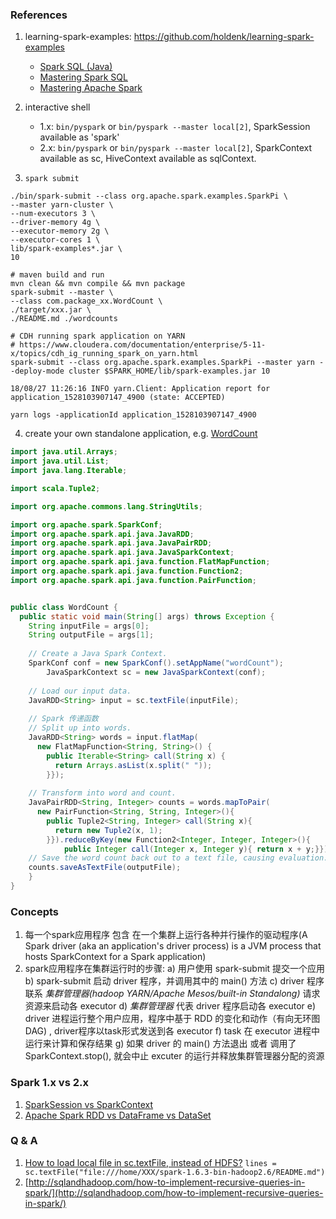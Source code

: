 ### References

1. learning-spark-examples: https://github.com/holdenk/learning-spark-examples

    - [Spark SQL (Java)](https://github.com/holdenk/learning-spark-examples/tree/master/src/main/java/com/oreilly/learningsparkexamples/java)
    - [Mastering Spark SQL](https://jaceklaskowski.gitbooks.io/mastering-spark-sql/content/)
    - [Mastering Apache Spark](https://jaceklaskowski.gitbooks.io/mastering-apache-spark/content/)

2. interactive shell

    - 1.x: `bin/pyspark` or `bin/pyspark --master local[2]`, SparkSession available as 'spark'
    - 2.x: `bin/pyspark` or `bin/pyspark --master local[2]`, SparkContext available as sc, HiveContext available as sqlContext.
    
3. `spark submit`

```
./bin/spark-submit --class org.apache.spark.examples.SparkPi \
--master yarn-cluster \
--num-executors 3 \
--driver-memory 4g \
--executor-memory 2g \
--executor-cores 1 \
lib/spark-examples*.jar \
10

# maven build and run
mvn clean && mvn compile && mvn package
spark-submit --master \
--class com.package_xx.WordCount \
./target/xxx.jar \
./README.md ./wordcounts

# CDH running spark application on YARN
# https://www.cloudera.com/documentation/enterprise/5-11-x/topics/cdh_ig_running_spark_on_yarn.html
spark-submit --class org.apache.spark.examples.SparkPi --master yarn --deploy-mode cluster $SPARK_HOME/lib/spark-examples.jar 10

18/08/27 11:26:16 INFO yarn.Client: Application report for application_1528103907147_4900 (state: ACCEPTED)

yarn logs -applicationId application_1528103907147_4900
```

4. create your own standalone application, e.g. [WordCount](https://github.com/holdenk/learning-spark-examples/blob/master/mini-complete-example/src/main/java/com/oreilly/learningsparkexamples/mini/java/WordCount.java)

``` java
import java.util.Arrays;
import java.util.List;
import java.lang.Iterable;

import scala.Tuple2;

import org.apache.commons.lang.StringUtils;

import org.apache.spark.SparkConf;
import org.apache.spark.api.java.JavaRDD;
import org.apache.spark.api.java.JavaPairRDD;
import org.apache.spark.api.java.JavaSparkContext;
import org.apache.spark.api.java.function.FlatMapFunction;
import org.apache.spark.api.java.function.Function2;
import org.apache.spark.api.java.function.PairFunction;


public class WordCount {
  public static void main(String[] args) throws Exception {
    String inputFile = args[0];
    String outputFile = args[1];
    
    // Create a Java Spark Context.
    SparkConf conf = new SparkConf().setAppName("wordCount");
		JavaSparkContext sc = new JavaSparkContext(conf);
        
    // Load our input data.
    JavaRDD<String> input = sc.textFile(inputFile);
    
    // Spark 传递函数
    // Split up into words.
    JavaRDD<String> words = input.flatMap(
      new FlatMapFunction<String, String>() {
        public Iterable<String> call(String x) {
          return Arrays.asList(x.split(" "));
        }});
        
    // Transform into word and count.
    JavaPairRDD<String, Integer> counts = words.mapToPair(
      new PairFunction<String, String, Integer>(){
        public Tuple2<String, Integer> call(String x){
          return new Tuple2(x, 1);
        }}).reduceByKey(new Function2<Integer, Integer, Integer>(){
            public Integer call(Integer x, Integer y){ return x + y;}});
    // Save the word count back out to a text file, causing evaluation.
    counts.saveAsTextFile(outputFile);
	}
}
```


### Concepts

1. 每一个spark应用程序 包含 在一个集群上运行各种并行操作的驱动程序(A Spark driver (aka an application's driver process) is a JVM process that hosts SparkContext for a Spark application)
2. spark应用程序在集群运行时的步骤:
    a) 用户使用 spark-submit 提交一个应用
    b) spark-submit 启动 driver 程序，并调用其中的 main() 方法
    c) driver 程序联系 *集群管理器(hadoop YARN/Apache Mesos/built-in Standalong)* 请求资源来启动各 executor
    d) *集群管理器* 代表 driver 程序启动各 executor
    e) driver 进程运行整个用户应用，程序中基于 RDD 的变化和动作（有向无环图 DAG) , driver程序以task形式发送到各 executor
    f) task 在 executor 进程中运行来计算和保存结果
    g) 如果 driver 的 main() 方法退出 或者 调用了 SparkContext.stop(), 就会中止 excuter 的运行并释放集群管理器分配的资源
    


### Spark 1.x vs 2.x

1. [SparkSession vs SparkContext](http://data-flair.training/forums/topic/sparksession-vs-sparkcontext-in-apache-spark)
2. [Apache Spark RDD vs DataFrame vs DataSet](https://data-flair.training/blogs/apache-spark-rdd-vs-dataframe-vs-dataset/)

### Q & A

1. [How to load local file in sc.textFile, instead of HDFS?](https://stackoverflow.com/questions/27299923/how-to-load-local-file-in-sc-textfile-instead-of-hdfs) `lines = sc.textFile("file:///home/XXX/spark-1.6.3-bin-hadoop2.6/README.md")`
2. [http://sqlandhadoop.com/how-to-implement-recursive-queries-in-spark/](http://sqlandhadoop.com/how-to-implement-recursive-queries-in-spark/)
